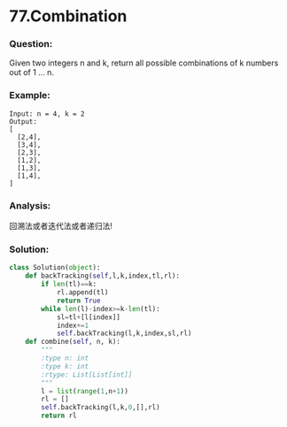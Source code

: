 # 77.Combination

### Question:
Given two integers n and k, return all possible combinations of k numbers out of 1 ... n.


### Example:
```
Input: n = 4, k = 2
Output:
[
  [2,4],
  [3,4],
  [2,3],
  [1,2],
  [1,3],
  [1,4],
]
```
### Analysis:
回溯法或者迭代法或者递归法!


### Solution:
```Python
class Solution(object):
    def backTracking(self,l,k,index,tl,rl):
        if len(tl)==k:
            rl.append(tl)
            return True
        while len(l)-index>=k-len(tl): 
            sl=tl+[l[index]]
            index+=1
            self.backTracking(l,k,index,sl,rl)
    def combine(self, n, k):
        """
        :type n: int
        :type k: int
        :rtype: List[List[int]]
        """
        l = list(range(1,n+1))
        rl = []
        self.backTracking(l,k,0,[],rl)
        return rl
```

